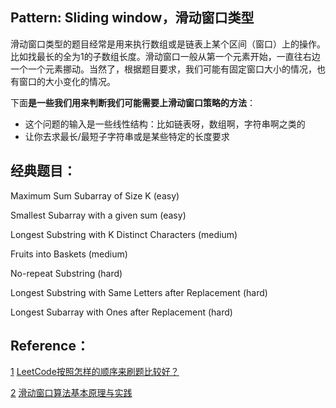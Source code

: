 ## Pattern: Sliding window，**滑动窗口类型**

滑动窗口类型的题目经常是用来执行数组或是链表上某个区间（窗口）上的操作。比如找最长的全为1的子数组长度。滑动窗口一般从第一个元素开始，一直往右边一个一个元素挪动。当然了，根据题目要求，我们可能有固定窗口大小的情况，也有窗口的大小变化的情况。

下面**是一些我们用来判断我们可能需要上滑动窗口策略的方法**：

- 这个问题的输入是一些线性结构：比如链表呀，数组啊，字符串啊之类的
- 让你去求最长/最短子字符串或是某些特定的长度要求

## **经典题目：**

Maximum Sum Subarray of Size K (easy)

Smallest Subarray with a given sum (easy)

Longest Substring with K Distinct Characters (medium)

Fruits into Baskets (medium)

No-repeat Substring (hard)

Longest Substring with Same Letters after Replacement (hard)

Longest Subarray with Ones after Replacement (hard)

## Reference：

[1](https://www.zhihu.com/question/36738189) [LeetCode按照怎样的顺序来刷题比较好？](https://www.zhihu.com/question/36738189)

[2](https://www.cnblogs.com/huansky/p/13488234.html) [滑动窗口算法基本原理与实践](https://www.cnblogs.com/huansky/p/13488234.html)